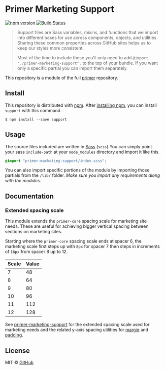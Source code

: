 # Primer Marketing Support

[![npm version](https://img.shields.io/npm/v/primer-marketing-support.svg)](https://www.npmjs.org/package/primer-marketing-support)
[![Build Status](https://travis-ci.org/primer/css.svg?branch=master)](https://travis-ci.org/primer/primer)

> Support files are Sass variables, mixins, and functions that we import into different bases for use across components, objects, and utilities. Sharing these common properties across GitHub sites helps us to keep our styles more consistent.
>
> Most of the time to include these you'll only need to add `@import "./primer-marketing-support";` to the top of your bundle. If you want only a specific partial you can import them separately.

This repository is a module of the full [primer][primer] repository.

## Install

This repository is distributed with [npm][npm]. After [installing npm][install-npm], you can install `support` with this command.

```
$ npm install --save support
```

## Usage

The source files included are written in [Sass][sass] (`scss`) You can simply point your sass `include-path` at your `node_modules` directory and import it like this.

```scss
@import "primer-marketing-support/index.scss";
```

You can also import specific portions of the module by importing those partials from the `/lib/` folder. _Make sure you import any requirements along with the modules._

## Documentation

<!-- %docs
title: Marketing support
path: support/marketing-variables
status: Stable
-->

### Extended spacing scale
This module extends the `primer-core` spacing scale for marketing site needs. These are useful for achieving bigger vertical spacing between sections on marketing sites.

Starting where the `primer-core` spacing scale ends at spacer 6, the marketing scale first steps up with `8px` for spacer 7 then steps in increments of `16px` from spacer 8 up to 12.

| Scale | Value |
|-------|-------|
| 7     | 48    |
| 8     | 64    |
| 9     | 80    |
| 10    | 96    |
| 11    | 112   |
| 12    | 128   |

See [primer-marketing-support](https://npm.im/primer-marketing-support) for the extended spacing scale used for marketing needs and the related y-axis spacing utilities for [margin](/css/utilities/marketing-margin) and [padding](/css/utilities/marketing-padding).

<!-- %enddocs -->

## License

MIT &copy; [GitHub](https://github.com/)

[primer]: https://github.com/primer/css
[docs]: http://primer.github.io/
[npm]: https://www.npmjs.com/
[install-npm]: https://docs.npmjs.com/getting-started/installing-node
[sass]: http://sass-lang.com/

